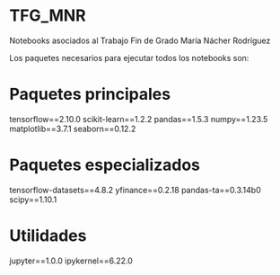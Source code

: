 # TFG_MNR
Notebooks asociados al Trabajo Fin de Grado María Nácher Rodríguez

Los paquetes necesarios para ejecutar todos los notebooks son:
# Paquetes principales
tensorflow==2.10.0
scikit-learn==1.2.2
pandas==1.5.3
numpy==1.23.5
matplotlib==3.7.1
seaborn==0.12.2

# Paquetes especializados
tensorflow-datasets==4.8.2
yfinance==0.2.18
pandas-ta==0.3.14b0
scipy==1.10.1

# Utilidades
jupyter==1.0.0
ipykernel==6.22.0
